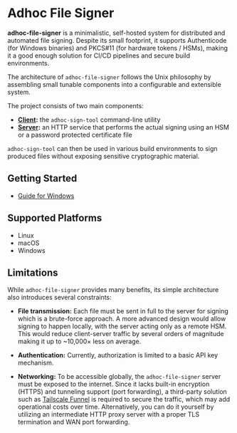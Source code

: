 # Adhoc File Signer

**adhoc-file-signer** is a minimalistic, self-hosted system for distributed and
automated file signing. Despite its small footprint, it supports Authenticode
(for Windows binaries) and PKCS#11 (for hardware tokens / HSMs), making it a
good enough solution for CI/CD pipelines and secure build environments.

The architecture of `adhoc-file-signer` follows the Unix philosophy by
assembling small tunable components into a configurable and extensible system.

The project consists of two main components:

- **[Client](source/client):** the `adhoc-sign-tool` command-line utility
- **[Server](source/server):** an HTTP service that performs the actual signing
  using an HSM or a password protected certificate file

`adhoc-sign-tool` can then be used in various build environments to sign
produced files without exposing sensitive cryptographic material.

## Getting Started

- [Guide for Windows](docs/guides/getting-started/windows)

## Supported Platforms

- Linux
- macOS
- Windows

## Limitations

While `adhoc-file-signer` provides many benefits, its simple architecture also
introduces several constraints:

- **File transmission:** Each file must be sent in full to the server for
  signing which is a brute-force approach. A more advanced design would allow
  signing to happen locally, with the server acting only as a remote HSM. This
  would reduce client-server traffic by several orders of magnitude making it up
  to ~10,000× less on average.

- **Authentication:** Currently, authorization is limited to a basic API key
  mechanism.

- **Networking:** To be accessible globally, the `adhoc-file-signer` server must
  be exposed to the internet. Since it lacks built-in encryption (HTTPS) and
  tunneling support (port forwarding), a third-party solution such as
  [Tailscale Funnel](https://tailscale.com/kb/1223/funnel) is required to secure
  the traffic, which may add operational costs over time. Alternatively, you can
  do it yourself by utilizing an intermediate HTTP proxy server with a proper
  TLS termination and WAN port forwarding.
